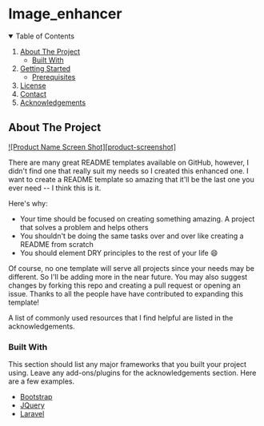 # Image_enhancer

<details open="open">
  <summary>Table of Contents</summary>
  <ol>
    <li>
      <a href="#about-the-project">About The Project</a>
      <ul>
        <li><a href="#built-with">Built With</a></li>
      </ul>
    </li>
    <li>
      <a href="#getting-started">Getting Started</a>
      <ul>
        <li><a href="#prerequisites">Prerequisites</a></li>
      </ul>
    </li>
    <li><a href="#license">License</a></li>
    <li><a href="#contact">Contact</a></li>
    <li><a href="#acknowledgements">Acknowledgements</a></li>
  </ol>
</details>

## About The Project

[![Product Name Screen Shot][product-screenshot]](https://www.google.com/search?q=tensorflow+images&sxsrf=ALeKk02oNEa82l3BoL35qQrjD2Alag2GJA:1627870078190&tbm=isch&source=iu&ictx=1&fir=XUX8fWzfO1f3sM%252C3dxNabEQ8e_RSM%252C_&vet=1&usg=AI4_-kRdMYALDR03fTkH_5pbVWghP0wJHQ&sa=X&ved=2ahUKEwifyYDOoJHyAhX-73MBHQTqBvQQ9QF6BAgKEAE#imgrc=XUX8fWzfO1f3sM)

There are many great README templates available on GitHub, however, I didn't find one that really suit my needs so I created this enhanced one. I want to create a README template so amazing that it'll be the last one you ever need -- I think this is it.

Here's why:
* Your time should be focused on creating something amazing. A project that solves a problem and helps others
* You shouldn't be doing the same tasks over and over like creating a README from scratch
* You should element DRY principles to the rest of your life :smile:

Of course, no one template will serve all projects since your needs may be different. So I'll be adding more in the near future. You may also suggest changes by forking this repo and creating a pull request or opening an issue. Thanks to all the people have have contributed to expanding this template!

A list of commonly used resources that I find helpful are listed in the acknowledgements.

### Built With

This section should list any major frameworks that you built your project using. Leave any add-ons/plugins for the acknowledgements section. Here are a few examples.
* [Bootstrap](https://getbootstrap.com)
* [JQuery](https://jquery.com)
* [Laravel](https://laravel.com)
